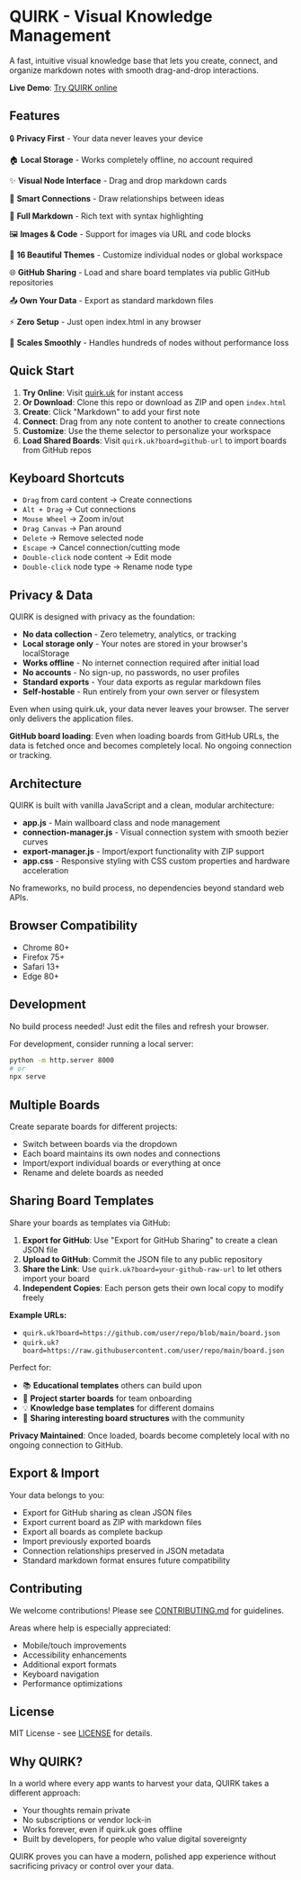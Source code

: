 # QUIRK - Visual Knowledge Management

A fast, intuitive visual knowledge base that lets you create, connect, and organize markdown notes with smooth drag-and-drop interactions.


**Live Demo**: [Try QUIRK online](https://quirk.uk/?board=https://github.com/al4669/quirk/blob/main/examples/math.json)

## Features

🔒 **Privacy First** - Your data never leaves your device

🏠 **Local Storage** - Works completely offline, no account required

✨ **Visual Node Interface** - Drag and drop markdown cards

🔗 **Smart Connections** - Draw relationships between ideas

📝 **Full Markdown** - Rich text with syntax highlighting

🖼️ **Images & Code** - Support for images via URL and code blocks

🎨 **16 Beautiful Themes** - Customize individual nodes or global workspace

🌐 **GitHub Sharing** - Load and share board templates via public GitHub repositories

📤 **Own Your Data** - Export as standard markdown files

⚡ **Zero Setup** - Just open index.html in any browser

🚀 **Scales Smoothly** - Handles hundreds of nodes without performance loss

## Quick Start

1. **Try Online**: Visit [quirk.uk](https://quirk.uk) for instant access
2. **Or Download**: Clone this repo or download as ZIP and open `index.html`
3. **Create**: Click "Markdown" to add your first note
4. **Connect**: Drag from any note content to another to create connections
5. **Customize**: Use the theme selector to personalize your workspace
6. **Load Shared Boards**: Visit `quirk.uk?board=github-url` to import boards from GitHub repos

## Keyboard Shortcuts

- `Drag` from card content → Create connections
- `Alt + Drag` → Cut connections  
- `Mouse Wheel` → Zoom in/out
- `Drag Canvas` → Pan around
- `Delete` → Remove selected node
- `Escape` → Cancel connection/cutting mode
- `Double-click` node content → Edit mode
- `Double-click` node type → Rename node type

## Privacy & Data

QUIRK is designed with privacy as the foundation:

- **No data collection** - Zero telemetry, analytics, or tracking
- **Local storage only** - Your notes are stored in your browser's localStorage
- **Works offline** - No internet connection required after initial load
- **No accounts** - No sign-up, no passwords, no user profiles
- **Standard exports** - Your data exports as regular markdown files
- **Self-hostable** - Run entirely from your own server or filesystem

Even when using quirk.uk, your data never leaves your browser. The server only delivers the application files.

**GitHub board loading**: Even when loading boards from GitHub URLs, the data is fetched once and becomes completely local. No ongoing connection or tracking.

## Architecture

QUIRK is built with vanilla JavaScript and a clean, modular architecture:

- **app.js** - Main wallboard class and node management
- **connection-manager.js** - Visual connection system with smooth bezier curves
- **export-manager.js** - Import/export functionality with ZIP support
- **app.css** - Responsive styling with CSS custom properties and hardware acceleration

No frameworks, no build process, no dependencies beyond standard web APIs.

## Browser Compatibility

- Chrome 80+
- Firefox 75+ 
- Safari 13+
- Edge 80+

## Development

No build process needed! Just edit the files and refresh your browser.

For development, consider running a local server:
```bash
python -m http.server 8000
# or
npx serve
```

## Multiple Boards

Create separate boards for different projects:
- Switch between boards via the dropdown
- Each board maintains its own nodes and connections
- Import/export individual boards or everything at once
- Rename and delete boards as needed

## Sharing Board Templates

Share your boards as templates via GitHub:

1. **Export for GitHub**: Use "Export for GitHub Sharing" to create a clean JSON file
2. **Upload to GitHub**: Commit the JSON file to any public repository
3. **Share the Link**: Use `quirk.uk?board=your-github-raw-url` to let others import your board
4. **Independent Copies**: Each person gets their own local copy to modify freely

**Example URLs:**
- `quirk.uk?board=https://github.com/user/repo/blob/main/board.json`
- `quirk.uk?board=https://raw.githubusercontent.com/user/repo/main/board.json`

Perfect for:
- 📚 **Educational templates** others can build upon
- 🎯 **Project starter boards** for team onboarding
- 💡 **Knowledge base templates** for different domains
- 🤝 **Sharing interesting board structures** with the community

**Privacy Maintained**: Once loaded, boards become completely local with no ongoing connection to GitHub.

## Export & Import

Your data belongs to you:
- Export for GitHub sharing as clean JSON files
- Export current board as ZIP with markdown files
- Export all boards as complete backup
- Import previously exported boards
- Connection relationships preserved in JSON metadata
- Standard markdown format ensures future compatibility

## Contributing

We welcome contributions! Please see [CONTRIBUTING.md](CONTRIBUTING.md) for guidelines.

Areas where help is especially appreciated:
- Mobile/touch improvements
- Accessibility enhancements
- Additional export formats
- Keyboard navigation
- Performance optimizations

## License

MIT License - see [LICENSE](LICENSE) for details.

## Why QUIRK?

In a world where every app wants to harvest your data, QUIRK takes a different approach:

- Your thoughts remain private
- No subscriptions or vendor lock-in
- Works forever, even if quirk.uk goes offline
- Built by developers, for people who value digital sovereignty

QUIRK proves you can have a modern, polished app experience without sacrificing privacy or control over your data.
